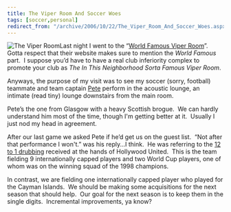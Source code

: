 ```yaml
---
title: The Viper Room And Soccer Woes
tags: [soccer,personal]
redirect_from: "/archive/2006/10/22/The_Viper_Room_And_Soccer_Woes.aspx/"
---
```


![The Viper
Room](https://haacked.com/images/haacked_com/WindowsLiveWriter/TheViperRoom_91DC/ViperRoom%5B13%5D.jpg)Last
night I went to the “[World Famous Viper
Room](http://www.viperroom.com/ "Viper Room")”.  Gotta respect that
their website makes sure to mention the *World Famous* part.  I suppose
you’d have to have a real club inferiority complex to promote your club
as *The In This Neighborhood Sorta Famous Viper Room*.

Anyways, the purpose of my visit was to see my soccer (sorry, football)
teammate and team captain
[Pete](http://myspace.com/petesolomusic "Pete Mcleod") perform in the
acoustic lounge, an intimate (read tiny) lounge downstairs from the main
room.

Pete’s the one from Glasgow with a heavy Scottish brogue.  We can hardly
understand him most of the time, though I'm getting better at it. 
Usually I just nod my head in agreement.

After our last game we asked Pete if he’d get us on the guest list. 
“Not after that performance I won't.” was his reply...I think.  He was
referring to the [12 to 1
drubbing](http://westsiderovers.com/archive/2006/10/23/Hollywood_Run_Riot.aspx "Hollywood Run Riot")
received at the hands of Hollywood United.  This is the team fielding 9
internationally capped players and two World Cup players, one of whom
was on the winning squad of the 1998 champions.

In contrast, we are fielding one internationally capped player who
played for the Cayman Islands.  We should be making some acquisitions
for the next season that should help.  Our goal for the next season is
to keep them in the single digits.  Incremental improvements, ya know?

